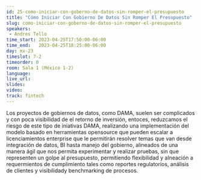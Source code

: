```yaml
---
id: 25-como-iniciar-con-goberno-de-datos-sin-romper-el-presupuesto
title: "Cómo Iniciar Con Gobierno De Datos Sin Romper El Presupuesto"
slug: como-iniciar-con-goberno-de-datos-sin-romper-el-presupuesto
speakers:
 - Andres Tello
time_start: 2023-04-25T17:50:00-06:00
time_end:   2023-04-25T18:25:00-06:00
day: mx-23
timeslot: 7-2
timeorder: 0
room: Sala 1 (México 1-2)
language: 
live_url: 
slides: 
video: 
track: fintech
---
```


Los proyectos de gobiernos de datos, como DAMA, suelen ser complicados y con poca visibilidad de el retorno de inversión, entoces, reduzcamos el riesgo de este tipo de iniativas DAMA, realizando una implementación del modelo basado en herramientas opensource que pueden escalar a licenciamientos enterprise que le permitirán resolver temas que van desde integración de datos, BI hasta manejo del gobierno, alineados de una manera ágil que nos permita experimentar y realizar pruebas, sin que representen un golpe al presupuesto, permitiendo flexibilidad y alneación a requermientos de cumplimiento tales como reportes regulatorios, análisis de clientes y visibilidady benchmarking de procesos.
